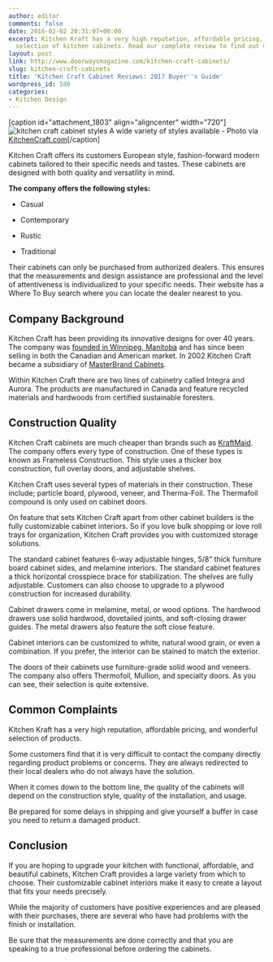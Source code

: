 ```yaml
---
author: editor
comments: false
date: 2016-02-02 20:31:07+00:00
excerpt: Kitchen Kraft has a very high reputation, affordable pricing, and wonderful
  selection of kitchen cabinets. Read our complete review to find out more.
layout: post
link: http://www.doorwaysmagazine.com/kitchen-craft-cabinets/
slug: kitchen-craft-cabinets
title: 'Kitchen Craft Cabinet Reviews: 2017 Buyer''s Guide'
wordpress_id: 580
categories:
- Kitchen Design
---
```


[caption id="attachment_1803" align="aligncenter" width="720"]![kitchen craft cabinet styles](http://www.doorwaysmagazine.com/wp-content/uploads/kitchen_craft_cabinets_review.jpg) A wide variety of styles available - Photo via [KitchenCraft.com](http://www.kitchencraft.com/)[/caption]

Kitchen Craft offers its customers European style, fashion-forward modern cabinets tailored to their specific needs and tastes. These cabinets are designed with both quality and versatility in mind. 

**The company offers the following styles:**




  * Casual


  * Contemporary


  * Rustic


  * Traditional



Their cabinets can only be purchased from authorized dealers. This ensures that the measurements and design assistance are professional and the level of attentiveness is individualized to your specific needs. Their website has a Where To Buy search where you can locate the dealer nearest to you. 



## Company Background



Kitchen Craft has been providing its innovative designs for over 40 years. The company was [founded in Winnipeg, Manitoba](http://www.kitchencraft.com/about) and has since been selling in both the Canadian and American market. In 2002 Kitchen Craft became a subsidiary of [MasterBrand Cabinets](http://www.masterbrand.com/).

Within Kitchen Craft there are two lines of cabinetry called Integra and Aurora. The products are manufactured in Canada and feature recycled materials and hardwoods from certified sustainable foresters. 



## Construction Quality



Kitchen Craft cabinets are much cheaper than brands such as [KraftMaid](http://www.doorwaysmagazine.com/kraftmaid-cabinets/). The company offers every type of construction. One of these types is known as Frameless Construction. This style uses a thicker box construction, full overlay doors, and adjustable shelves.

Kitchen Craft uses several types of materials in their construction. These include; particle board, plywood, veneer, and Therma-Foil. The Thermafoil compound is only used on cabinet doors.

On feature that sets Kitchen Craft apart from other cabinet builders is the fully customizable cabinet interiors. So if you love bulk shopping or love roll trays for organization, Kitchen Craft provides you with customized storage solutions. 

The standard cabinet features 6-way adjustable hinges, 5/8” thick furniture board cabinet sides, and melamine interiors. The standard cabinet features a thick horizontal crosspiece brace for stabilization. The shelves are fully adjustable. Customers can also choose to upgrade to a plywood construction for increased durability. 

Cabinet drawers come in melamine, metal, or wood options. The hardwood drawers use solid hardwood, dovetailed joints, and soft-closing drawer guides. The metal drawers also feature the soft close feature. 

Cabinet interiors can be customized to white, natural wood grain, or even a combination. If you prefer, the interior can be stained to match the exterior. 

The doors of their cabinets use furniture-grade solid wood and veneers. The company also offers Thermofoil, Mullion, and specialty doors. As you can see, their selection is quite extensive. 



## Common Complaints



Kitchen Kraft has a very high reputation, affordable pricing, and wonderful selection of products. 

Some customers find that it is very difficult to contact the company directly regarding product problems or concerns. They are always redirected to their local dealers who do not always have the solution. 

When it comes down to the bottom line, the quality of the cabinets will depend on the construction style, quality of the installation, and usage. 

Be prepared for some delays in shipping and give yourself a buffer in case you need to return a damaged product. 



## Conclusion



If you are hoping to upgrade your kitchen with functional, affordable, and beautiful cabinets, Kitchen Craft provides a large variety from which to choose. Their customizable cabinet interiors make it easy to create a layout that fits your needs precisely. 

While the majority of customers have positive experiences and are pleased with their purchases, there are several who have had problems with the finish or installation. 

Be sure that the measurements are done correctly and that you are speaking to a true professional before ordering the cabinets. 
